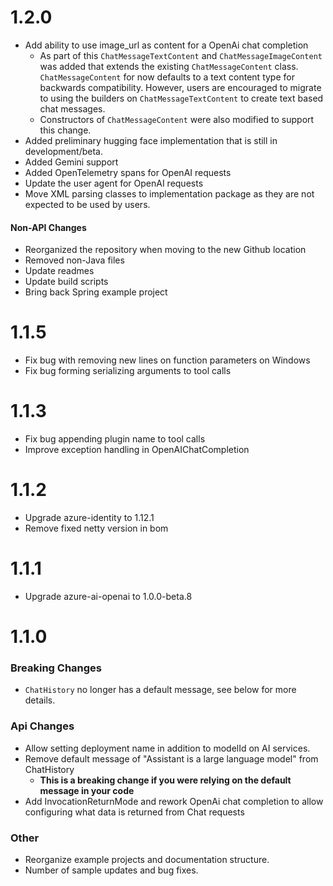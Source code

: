 # 1.2.0

- Add ability to use image_url as content for a OpenAi chat completion
    - As part of this `ChatMessageTextContent` and `ChatMessageImageContent` was added that extends the
      existing `ChatMessageContent` class. `ChatMessageContent` for now defaults to a text content type for backwards
      compatibility. However, users are encouraged to migrate to using the builders on `ChatMessageTextContent` to
      create text based chat messages.
    - Constructors of `ChatMessageContent` were also modified to support this change.
- Added preliminary hugging face implementation that is still in development/beta.
- Added Gemini support
- Added OpenTelemetry spans for OpenAI requests
- Update the user agent for OpenAI requests
- Move XML parsing classes to implementation package as they are not expected to be used by users.

#### Non-API Changes

- Reorganized the repository when moving to the new Github location
- Removed non-Java files
- Update readmes
- Update build scripts
- Bring back Spring example project

# 1.1.5

- Fix bug with removing new lines on function parameters on Windows
- Fix bug forming serializing arguments to tool calls

# 1.1.3

- Fix bug appending plugin name to tool calls
- Improve exception handling in OpenAIChatCompletion

# 1.1.2

- Upgrade azure-identity to 1.12.1
- Remove fixed netty version in bom

# 1.1.1

- Upgrade azure-ai-openai to 1.0.0-beta.8

# 1.1.0

### Breaking Changes

- `ChatHistory` no longer has a default message, see below for more details.

### Api Changes

- Allow setting deployment name in addition to modelId on AI services.
- Remove default message of "Assistant is a large language model" from ChatHistory
    - **This is a breaking change if you were relying on the default message in your code**
- Add InvocationReturnMode and rework OpenAi chat completion to allow configuring what data is returned from Chat
  requests

### Other

- Reorganize example projects and documentation structure.
- Number of sample updates and bug fixes.